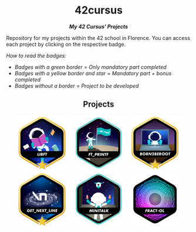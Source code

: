 <h1 align="center">
42cursus
</h1>

<p align="center">
	<b><i> My 42 Cursus' Projects </i></b>
</p>

Repository for my projects within the 42 school in Florence. You can access each project by clicking on the respective badge.

<i>How to read the badges:
- Badges with a green border = Only mandatory part completed
- Badges with a yellow border and star = Mandatory part + bonus completed
- Badges without a border = Project to be developed</i>

<h2 align="center">
Projects
</h2>
<div align="center">

<a href="https://github.com/lucAsC87/libft">![42 Badge](https://github.com/lucAsC87/42-cursus/blob/main/badges/libftm.png)</a>
<a href="https://github.com/lucAsC87/ft_printf">![42 Badge](https://github.com/lucAsC87/42-cursus/blob/main/badges/ft_printfe.png)</a>
<a href="">![42 Badge](https://github.com/lucAsC87/42-cursus/blob/main/badges/born2berootm.png)</a>
<a href="https://github.com/lucAsC87/get_next_line">![42 Badge](https://github.com/lucAsC87/42-cursus/blob/main/badges/get_next_linem.png)</a>
<a href="https://github.com/lucAsC87/minitalk">![42 Badge](https://github.com/lucAsC87/42-cursus/blob/main/badges/minitalke.png)</a>
<a href="">![42 Badge](https://github.com/lucAsC87/42-cursus/blob/main/badges/fract-oln.png)</a>

</div>
